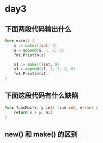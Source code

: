 # day3

## 下面两段代码输出什么

```go
func main() {
    s := make([]int, 5)
    s = append(s, 1, 2, 3)
    fmt.Println(s)

    s1 := make([]int, 0)
    s1 = append(s1, 1, 2, 3, 4)
    fmt.Println(s1)
}
```

## 下面这段代码有什么缺陷

```go
func funcMui(x, y int) (sum int, error) {
    return x + y, nil
}
```

## new() 和 make() 的区别
